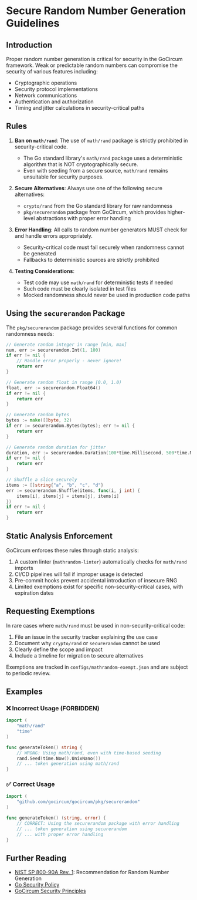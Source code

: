 # Secure Random Number Generation Guidelines

## Introduction

Proper random number generation is critical for security in the GoCircum framework. Weak or predictable random numbers can compromise the security of various features including:

- Cryptographic operations
- Security protocol implementations
- Network communications
- Authentication and authorization
- Timing and jitter calculations in security-critical paths

## Rules

1. **Ban on `math/rand`**: The use of `math/rand` package is strictly prohibited in security-critical code. 
    - The Go standard library's `math/rand` package uses a deterministic algorithm that is NOT cryptographically secure.
    - Even with seeding from a secure source, `math/rand` remains unsuitable for security purposes.

2. **Secure Alternatives**: Always use one of the following secure alternatives:
    - `crypto/rand` from the Go standard library for raw randomness
    - `pkg/securerandom` package from GoCircum, which provides higher-level abstractions with proper error handling

3. **Error Handling**: All calls to random number generators MUST check for and handle errors appropriately.
    - Security-critical code must fail securely when randomness cannot be generated
    - Fallbacks to deterministic sources are strictly prohibited

4. **Testing Considerations**: 
    - Test code may use `math/rand` for deterministic tests if needed
    - Such code must be clearly isolated in test files
    - Mocked randomness should never be used in production code paths

## Using the `securerandom` Package

The `pkg/securerandom` package provides several functions for common randomness needs:

```go
// Generate random integer in range [min, max]
num, err := securerandom.Int(1, 100)
if err != nil {
    // Handle error properly - never ignore!
    return err
}

// Generate random float in range [0.0, 1.0)
float, err := securerandom.Float64()
if err != nil {
    return err
}

// Generate random bytes
bytes := make([]byte, 32)
if err := securerandom.Bytes(bytes); err != nil {
    return err
}

// Generate random duration for jitter
duration, err := securerandom.Duration(100*time.Millisecond, 500*time.Millisecond)
if err != nil {
    return err
}

// Shuffle a slice securely
items := []string{"a", "b", "c", "d"}
err := securerandom.Shuffle(items, func(i, j int) {
    items[i], items[j] = items[j], items[i]
})
if err != nil {
    return err
}
```

## Static Analysis Enforcement

GoCircum enforces these rules through static analysis:

1. A custom linter (`mathrandom-linter`) automatically checks for `math/rand` imports
2. CI/CD pipelines will fail if improper usage is detected
3. Pre-commit hooks prevent accidental introduction of insecure RNG
4. Limited exemptions exist for specific non-security-critical cases, with expiration dates

## Requesting Exemptions

In rare cases where `math/rand` must be used in non-security-critical code:

1. File an issue in the security tracker explaining the use case
2. Document why `crypto/rand` or `securerandom` cannot be used
3. Clearly define the scope and impact
4. Include a timeline for migration to secure alternatives

Exemptions are tracked in `configs/mathrandom-exempt.json` and are subject to periodic review.

## Examples

### ❌ Incorrect Usage (FORBIDDEN)

```go
import (
    "math/rand"
    "time"
)

func generateToken() string {
    // WRONG: Using math/rand, even with time-based seeding
    rand.Seed(time.Now().UnixNano())
    // ... token generation using math/rand
}
```

### ✅ Correct Usage

```go
import (
    "github.com/gocircum/gocircum/pkg/securerandom"
)

func generateToken() (string, error) {
    // CORRECT: Using the securerandom package with error handling
    // ... token generation using securerandom
    // ... with proper error handling
}
```

## Further Reading

- [NIST SP 800-90A Rev. 1](https://nvlpubs.nist.gov/nistpubs/SpecialPublications/NIST.SP.800-90Ar1.pdf): Recommendation for Random Number Generation
- [Go Security Policy](https://go.dev/security/policy)
- [GoCircum Security Principles](../security-principles.md)
